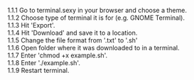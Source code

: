 1.1.1 Go to terminal.sexy in your browser and choose a theme. <br />
1.1.2 Choose type of terminal it is for (e.g. GNOME Terminal). <br />
1.1.3 Hit 'Export'. <br />
1.1.4 Hit 'Download' and save it to a location. <br />
1.1.5 Change the file format from '.txt' to '.sh' <br />
1.1.6 Open folder where it was downloaded to in a terminal. <br />
1.1.7 Enter 'chmod +x example.sh'. <br />
1.1.8 Enter './example.sh'. <br />
1.1.9 Restart terminal. <br />

